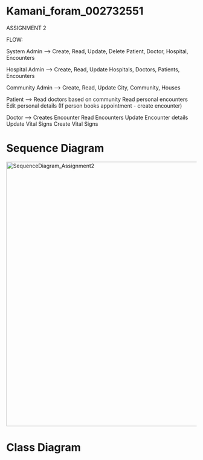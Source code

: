 # Kamani_foram_002732551

ASSIGNMENT 2 

FLOW:

System Admin --> Create, Read, Update, Delete
		 Patient, Doctor, Hospital, Encounters

Hospital Admin --> Create, Read, Update
		   Hospitals, Doctors, Patients, Encounters

Community Admin --> Create, Read, Update
	            City, Community, Houses

Patient -->	Read doctors based on community
		Read personal encounters
		Edit personal details
		(If person books appointment - create encounter)


Doctor -->  Creates Encounter
	    Read Encounters
	    Update Encounter details
	    Update Vital Signs
	    Create Vital Signs
	    

# Sequence Diagram

<img width="700" alt="SequenceDiagram_Assignment2" src="https://user-images.githubusercontent.com/114442442/198926947-7ddbe6b0-16ee-461d-8847-07248bfa32df.png">



# Class Diagram

